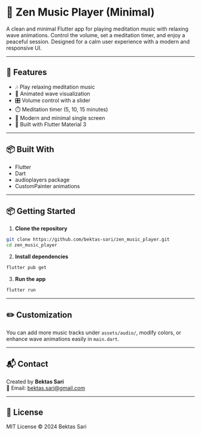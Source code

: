 # 🎵 Zen Music Player (Minimal)

A clean and minimal Flutter app for playing meditation music with relaxing wave animations. 
Control the volume, set a meditation timer, and enjoy a peaceful session. Designed for a calm user experience with a modern and responsive UI.

---

## 🚀 Features

- 🎶 Play relaxing meditation music
- 🌊 Animated wave visualization
- 🎛️ Volume control with a slider
- ⏱️ Meditation timer (5, 10, 15 minutes)
- 🧘 Modern and minimal single screen
- 📱 Built with Flutter Material 3

---

## 📦 Built With

- Flutter
- Dart
- audioplayers package
- CustomPainter animations

---

## 📦 Getting Started

1. **Clone the repository**

```bash
git clone https://github.com/bektas-sari/zen_music_player.git
cd zen_music_player
```

2. **Install dependencies**

```bash
flutter pub get
```

3. **Run the app**

```bash
flutter run
```

---

## ✏️ Customization

You can add more music tracks under `assets/audio/`, modify colors, or enhance wave animations easily in `main.dart`.

---

## 📬 Contact

Created by **Bektas Sari**  
📧 Email: [bektas.sari@gmail.com](mailto:bektas.sari@gmail.com)

---

## 📄 License

MIT License © 2024 Bektas Sari

